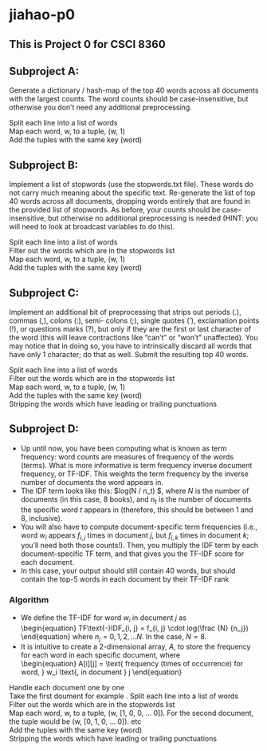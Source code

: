 # jiahao-p0

## This is Project 0 for CSCI 8360

## Subproject A: 

Generate a dictionary / hash-map of the top 40 words across all documents with the largest counts. The word counts should be case-insensitive, but otherwise you don’t need any additional preprocessing. 

Split each line into a list of words  
Map each word, w, to a tuple, (w, 1)  
Add the tuples with the same key (word)


## Subproject B: 

Implement a list of stopwords (use the stopwords.txt file). These words do not carry much meaning about the specific text. Re-generate the list of top 40 words across all documents, dropping words entirely that are found in the provided list of stopwords. As before, your counts should be case-insensitive, but otherwise no additional preprocessing is needed (HINT: you will need to look at broadcast variables to do this). 

Split each line into a list of words  
Filter out the words which are in the stopwords list  
Map each word, w, to a tuple, (w, 1)  
Add the tuples with the same key (word)  


## Subproject C: 

Implement an additional bit of preprocessing that strips out periods (.), commas (,), colons (:), semi- colons (;), single quotes (’), exclamation points (!), or questions marks (?), but only if they are the first or last character of the word (this will leave contractions like “can’t” or “won’t” unaffected). You may notice that in doing so, you have to intrinsically discard all words that have only 1 character; do that as well. Submit the resulting top 40 words. 

Split each line into a list of words  
Filter out the words which are in the stopwords list  
Map each word, w, to a tuple, (w, 1)  
Add the tuples with the same key (word)  
Stripping the words which have leading or trailing punctuations  


## Subproject D:

* Up until now, you have been computing what is known as term frequency: word counts are measures of frequency of the words (terms). What is more informative is term frequency inverse document frequency, or TF-IDF. This weights the term frequency by the inverse number of documents the word appears in.  
* The IDF term looks like this: $log(N / n_t) $, where $N$ is the number of documents (in this case, 8 books), and $n_t$ is the number of documents the specific word $t$ appears in (therefore, this should be between 1 and 8, inclusive).  
* You will also have to compute document-specific term frequencies (i.e., word $w_i$ appears $f_{i,j}$ times in document $j$, but $f_{i,k}$ times in document $k$; you’ll need both those counts!). Then, you multiply the IDF term by each document-specific TF term, and that gives you the TF-IDF score for each document.  
* In this case, your output should still contain 40 words, but should contain the top-5 words in each document by their TF-IDF rank 

### Algorithm
* We define the TF-IDF for word $w_i$ in document $j$ as  
\begin{equation}
TF\text{-}IDF_{i, j} = f_{i, j} \cdot log(\frac {N} {n_j})
\end{equation}
where $n_j = 0, 1, 2, ... N$. In the case, $N = 8$.
* It is intuitive to create a 2-dimensional array, $A$, to store the frequency for each word in each specific document, where  
\begin{equation}
A[i][j] = \text{ frequency (times of occurrence) for word, } w_i \text{, in document } j
\end{equation}

Handle each document one by one  
Take the first doument for example . 
Split each line into a list of words  
Filter out the words which are in the stopwords list  
Map each word, w, to a tuple, (w, [1, 0, 0, ... 0]). For the second document, the tuple would be (w, [0, 1, 0, ... 0]). etc    
Add the tuples with the same key (word)  
Stripping the words which have leading or trailing punctuations  
